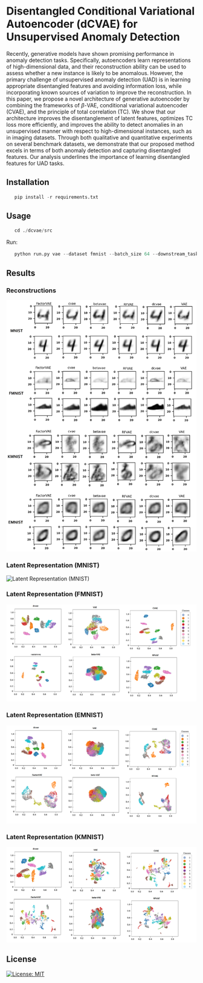 # Disentangled Conditional Variational Autoencoder (dCVAE) for Unsupervised Anomaly Detection


Recently, generative models have shown promising performance in anomaly detection tasks. Specifically, autoencoders learn representations of high-dimensional data, and their reconstruction ability can be used to assess whether a new instance is likely to be anomalous. However, the primary challenge of unsupervised anomaly detection (UAD) is in learning appropriate disentangled features and avoiding information loss, while incorporating known sources of variation to improve the reconstruction. In this paper, we propose a novel architecture of generative autoencoder by combining the frameworks of $\beta$-VAE, conditional variational autoencoder (CVAE), and the principle of total correlation (TC). We show that our architecture improves the disentanglement of latent features, optimizes TC loss more efficiently, and improves the ability to detect anomalies in an unsupervised manner with respect to high-dimensional instances, such as in imaging datasets. Through both qualitative and quantitative experiments on several benchmark datasets, we demonstrate that our proposed method excels in terms of both anomaly detection and capturing disentangled features. Our analysis underlines the importance of learning disentangled features for UAD tasks.


## Installation
```python
   pip install -r requirements.txt
```

## Usage

```python
   cd ./dcvae/src
```
Run:
```python
   python run.py vae --dataset fmnist --batch_size 64 --downstream_task umap --epochs 50
```

## Results

### Reconstructions

![Reconstructions](https://github.com/UMDimReduction/Disentangled-Conditional-Variational-Autoencoder-dCVAE-/blob/main/dcvae/results/Figures/reconstruction.png?raw=true)

### Latent Representation (MNIST)

![Latent Representation (MNIST)](https://github.com/UMDimReduction/Disentangled-Conditional-Variational-Autoencoder-dCVAE-/blob/main/dcvae/results/Figures/Latent_MNIST.png?raw=true)

### Latent Representation (FMNIST)

![Latent Representation (FMNIST)](https://github.com/UMDimReduction/Disentangled-Conditional-Variational-Autoencoder-dCVAE-/blob/main/dcvae/results/Figures/Latent_FMNIST.png?raw=true)

### Latent Representation (EMNIST)

![Latent Representation (EMNIST)](https://github.com/UMDimReduction/Disentangled-Conditional-Variational-Autoencoder-dCVAE-/blob/main/dcvae/results/Figures/Latent_EMNIST.png?raw=true)

### Latent Representation (KMNIST)

![Latent Representation (KMNIST)](https://github.com/UMDimReduction/Disentangled-Conditional-Variational-Autoencoder-dCVAE-/blob/main/dcvae/results/Figures/Latent_KMNIST.png?raw=true)


## License
[![License: MIT](https://img.shields.io/badge/License-MIT-yellow.svg)](https://opensource.org/licenses/MIT)